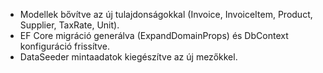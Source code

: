 - Modellek bővítve az új tulajdonságokkal (Invoice, InvoiceItem, Product, Supplier, TaxRate, Unit).
- EF Core migráció generálva (ExpandDomainProps) és DbContext konfiguráció frissítve.
- DataSeeder mintaadatok kiegészítve az új mezőkkel.
